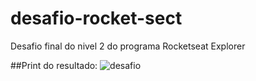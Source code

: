 # desafio-rocket-sect
Desafio final do nivel 2 do programa Rocketseat Explorer

##Print do resultado:
![desafio](https://user-images.githubusercontent.com/70484799/187738377-3d51c999-3e58-4b64-b844-990467f369c4.png)
